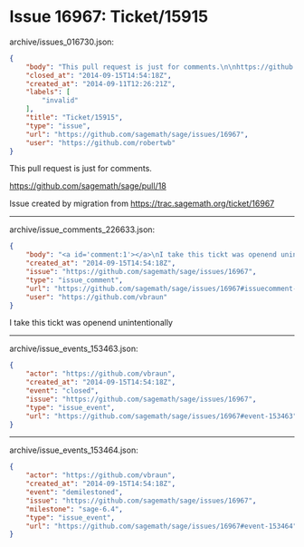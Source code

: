 # Issue 16967: Ticket/15915

archive/issues_016730.json:
```json
{
    "body": "This pull request is just for comments.\n\nhttps://github.com/sagemath/sage/pull/18\n\nIssue created by migration from https://trac.sagemath.org/ticket/16967\n\n",
    "closed_at": "2014-09-15T14:54:18Z",
    "created_at": "2014-09-11T12:26:21Z",
    "labels": [
        "invalid"
    ],
    "title": "Ticket/15915",
    "type": "issue",
    "url": "https://github.com/sagemath/sage/issues/16967",
    "user": "https://github.com/robertwb"
}
```
This pull request is just for comments.

https://github.com/sagemath/sage/pull/18

Issue created by migration from https://trac.sagemath.org/ticket/16967





---

archive/issue_comments_226633.json:
```json
{
    "body": "<a id='comment:1'></a>\nI take this tickt was openend unintentionally",
    "created_at": "2014-09-15T14:54:18Z",
    "issue": "https://github.com/sagemath/sage/issues/16967",
    "type": "issue_comment",
    "url": "https://github.com/sagemath/sage/issues/16967#issuecomment-226633",
    "user": "https://github.com/vbraun"
}
```

<a id='comment:1'></a>
I take this tickt was openend unintentionally



---

archive/issue_events_153463.json:
```json
{
    "actor": "https://github.com/vbraun",
    "created_at": "2014-09-15T14:54:18Z",
    "event": "closed",
    "issue": "https://github.com/sagemath/sage/issues/16967",
    "type": "issue_event",
    "url": "https://github.com/sagemath/sage/issues/16967#event-153463"
}
```



---

archive/issue_events_153464.json:
```json
{
    "actor": "https://github.com/vbraun",
    "created_at": "2014-09-15T14:54:18Z",
    "event": "demilestoned",
    "issue": "https://github.com/sagemath/sage/issues/16967",
    "milestone": "sage-6.4",
    "type": "issue_event",
    "url": "https://github.com/sagemath/sage/issues/16967#event-153464"
}
```
